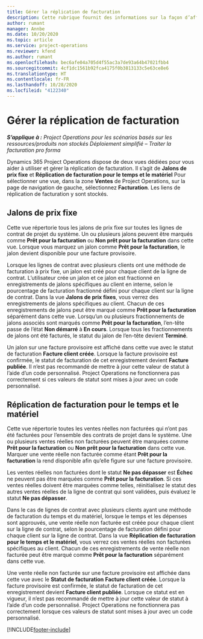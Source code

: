 ```yaml
---
title: Gérer la réplication de facturation
description: Cette rubrique fournit des informations sur la façon d’afficher et d’utiliser la réplication de facturation dans Project Operations.
author: rumant
manager: Annbe
ms.date: 10/20/2020
ms.topic: article
ms.service: project-operations
ms.reviewer: kfend
ms.author: rumant
ms.openlocfilehash: bec6afe04a705d4f55ac3a7de93a64b47021fbb4
ms.sourcegitcommit: 4cf1dc1561b92fca4175f0b3813133c5e63ce8e6
ms.translationtype: HT
ms.contentlocale: fr-FR
ms.lasthandoff: 10/28/2020
ms.locfileid: "4122340"
---
```

# <a name="manage-the-billing-backlog"></a>Gérer la réplication de facturation

_**S’applique à :** Project Operations pour les scénarios basés sur les ressources/produits non stockés Déploiement simplifié – Traiter la facturation pro forma_

Dynamics 365 Project Operations dispose de deux vues dédiées pour vous aider à utiliser et gérer la réplication de facturation. Il s’agit de **Jalons de prix fixe** et **Réplication de facturation pour le temps et le matériel** Pour sélectionner une vue, dans la zone **Ventes** de Project Operations, sur la page de navigation de gauche, sélectionnez **Facturation**. Les liens de réplication de facturation y sont stockés.

## <a name="fixed-price-milestones"></a>Jalons de prix fixe

Cette vue répertorie tous les jalons de prix fixe sur toutes les lignes de contrat de projet du système. Un ou plusieurs jalons peuvent être marqués comme **Prêt pour la facturation** ou **Non prêt pour la facturation** dans cette vue. Lorsque vous marquez un jalon comme **Prêt pour la facturation**, le jalon devient disponible pour une facture provisoire.

Lorsque les lignes de contrat avec plusieurs clients ont une méthode de facturation à prix fixe, un jalon est créé pour chaque client de la ligne de contrat. L’utilisateur crée un jalon et ce jalon est fractionné en enregistrements de jalons spécifiques au client en interne, selon le pourcentage de facturation fractionné défini pour chaque client sur la ligne de contrat. Dans la vue **Jalons de prix fixes**, vous verrez des enregistrements de jalons spécifiques au client. Chacun de ces enregistrements de jalons peut être marqué comme **Prêt pour la facturation** séparément dans cette vue. Lorsqu’un ou plusieurs fractionnements de jalons associés sont marqués comme **Prêt pour la facturation**, l’en-tête passe de l’état **Non démarré** à **En cours**. Lorsque tous les fractionnements de jalons ont été facturés, le statut du jalon de l’en-tête devient **Terminé**.

Un jalon sur une facture provisoire est affiché dans cette vue avec le statut de facturation **Facture client créée**. Lorsque la facture provisoire est confirmée, le statut de facturation de cet enregistrement devient **Facture publiée**. Il n’est pas recommandé de mettre à jour cette valeur de statut à l’aide d’un code personnalisé. Project Operations ne fonctionnera pas correctement si ces valeurs de statut sont mises à jour avec un code personnalisé.

## <a name="time-and-material-billing-backlog"></a>Réplication de facturation pour le temps et le matériel

Cette vue répertorie toutes les ventes réelles non facturées qui n’ont pas été facturées pour l’ensemble des contrats de projet dans le système. Une ou plusieurs ventes réelles non facturées peuvent être marquées comme **Prêt pour la facturation** ou **Non prêt pour la facturation** dans cette vue. Marquer une vente réelle non facturée comme étant **Prêt pour la facturation** la rend disponible afin qu’elle figure sur une facture provisoire.

Les ventes réelles non facturées dont le statut **Ne pas dépasser** est **Échec** ne peuvent pas être marquées comme **Prêt pour la facturation**. Si ces ventes réelles doivent être marquées comme telles, réinitialisez le statut des autres ventes réelles de la ligne de contrat qui sont validées, puis évaluez le statut **Ne pas dépasser**.

Dans le cas de lignes de contrat avec plusieurs clients ayant une méthode de facturation du temps et du matériel, lorsque le temps et les dépenses sont approuvés, une vente réelle non facturée est créée pour chaque client sur la ligne de contrat, selon le pourcentage de facturation défini pour chaque client sur la ligne de contrat. Dans la vue **Réplication de facturation pour le temps et le matériel**, vous verrez ces ventes réelles non facturées spécifiques au client. Chacun de ces enregistrements de vente réelle non facturée peut être marqué comme **Prêt pour la facturation** séparément dans cette vue.

Une vente réelle non facturée sur une facture provisoire est affichée dans cette vue avec le **Statut de facturation** **Facture client créée**. Lorsque la facture provisoire est confirmée, le statut de facturation de cet enregistrement devient **Facture client publiée**. Lorsque ce statut est en vigueur, il n’est pas recommandé de mettre à jour cette valeur de statut à l’aide d’un code personnalisé. Project Operations ne fonctionnera pas correctement lorsque ces valeurs de statut sont mises à jour avec un code personnalisé.


[!INCLUDE[footer-include](../includes/footer-banner.md)]